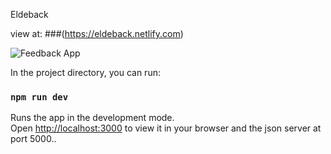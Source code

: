 Eldeback

view at:
###(https://eldeback.netlify.com)

![Feedback App](https://i.ibb.co/XZYjXTz/Feedback-App.jpg)

In the project directory, you can run:

### `npm run dev`

Runs the app in the development mode.\
Open [http://localhost:3000](http://localhost:3000) to view it in your browser and the json server at port 5000..




